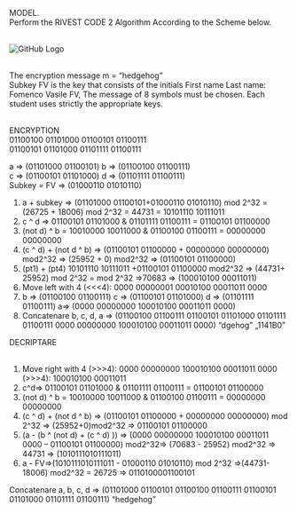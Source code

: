 MODEL.<br>
Perform the RIVEST CODE 2 Algorithm According to the Scheme below.<br><br>

![GitHub Logo](https://upload.wikimedia.org/wikipedia/commons/e/e1/RC2_InfoBox_Diagram.png)

<br>
The encryption message m = “hedgehog” <br>
Subkey FV is the key that consists of the initials First name Last name: Fomenco Vasile FV, The message of 8 symbols must be chosen. Each student uses strictly the appropriate keys.
<br><br>

ENCRYPTION <br>
01100100 01101000 01100101 01100111 <br>
01100101 01101000 01101111 01100111

a => (01101000 01100101)	b => (01100100 01100111)     
c => (01100101 01101000)	d => (01101111 01100111)  
Subkey = FV => (01000110 01010110)

1.	a + subkey => (01101000 01100101+01000110 01010110) mod 2^32 = (26725 + 18006) mod 2^32 = 44731 = 10101110 10111011 
2.	c ^ d =>	01100101 01101000 & 01101111 01100111 = 01100101 01100000 
3.	(not d) ^ b =	10010000 10011000 & 01100100 01100111 = 00000000 00000000
4.	(c ^ d) + (not d ^ b) => (01100101 01100000 + 00000000 00000000) mod2^32  => (25952 + 0) mod2^32 => (01100101 01100000)
5.	(pt1) + (pt4) 10101110 10111011 +01100101 01100000  mod2^32 => (44731+ 25952) mod 2^32 =  mod 2^32  =>70683  => (100010100 00011011)
6.	Move left with 4 (<<<4): 0000 00000001 00010100 00011011 0000
7.	b => (01100100 01100111) c => (01100101 01101000) d => (01101111 01100111) a=> (0000 00000000 100010100 00011011 0000)
8.	Concatenare b, c, d, a => (01100100 01100111 01100101 01101000 01101111 01100111 0000 00000000 100010100 00011011 0000) “dgehog” „1141B0”


DECRIPTARE<br><br>

1.	Move right with 4 (>>>4): 0000 00000000 100010100 00011011 0000 (>>>4): 100010100 00011011
2.	c^d=>	01100101 01101000 & 01101111 01100111 = 01100101 01100000 
3.	(not d) ^ b =	10010000 10011000 & 01100100 01100111 = 00000000 00000000
4.	(c ^ d) + (not d ^ b) => (01100101 01100000 + 00000000 00000000) mod 2^32  => (25952+0)mod2^32 => 01100101 01100000
5.	(a - (b ^ (not d) + (c ^ d) )) => (0000 00000000 100010100 00011011 0000 – 01100101 01100000) mod2^32=> (70683  - 25952) mod2^32 => 44731 => (1010111010111011)
6.	a - FV=>(1010111010111011 - 01000110 01010110) mod 2^32 =>(44731-18006) mod2^32 = 26725 => 0110100001100101

Concatenare a, b, c, d => (01101000 01100101 01100100 01100111 01100101 01101000 01101111 01100111) “hedgehog”

